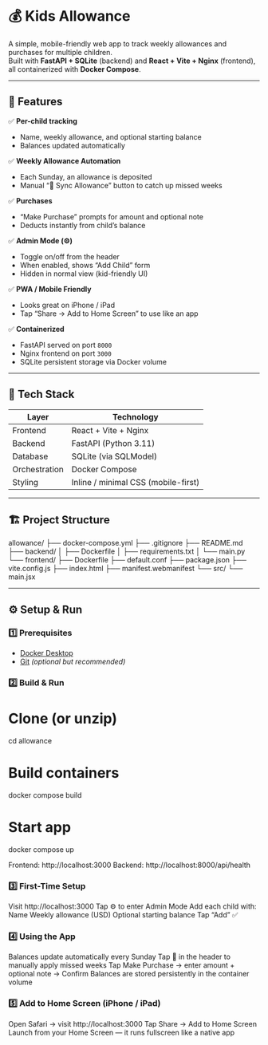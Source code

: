 # 💰 Kids Allowance

A simple, mobile-friendly web app to track weekly allowances and purchases for multiple children.  
Built with **FastAPI + SQLite** (backend) and **React + Vite + Nginx** (frontend), all containerized with **Docker Compose**.

---

## 🚀 Features

✅ **Per-child tracking**  
- Name, weekly allowance, and optional starting balance  
- Balances updated automatically

✅ **Weekly Allowance Automation**  
- Each Sunday, an allowance is deposited  
- Manual “🔄 Sync Allowance” button to catch up missed weeks  

✅ **Purchases**  
- “Make Purchase” prompts for amount and optional note  
- Deducts instantly from child’s balance  

✅ **Admin Mode (⚙️)**  
- Toggle on/off from the header  
- When enabled, shows “Add Child” form  
- Hidden in normal view (kid-friendly UI)

✅ **PWA / Mobile Friendly**  
- Looks great on iPhone / iPad  
- Tap “Share → Add to Home Screen” to use like an app  

✅ **Containerized**  
- FastAPI served on port `8000`  
- Nginx frontend on port `3000`  
- SQLite persistent storage via Docker volume  

---

## 🧱 Tech Stack

| Layer | Technology |
|-------|-------------|
| Frontend | React + Vite + Nginx |
| Backend | FastAPI (Python 3.11) |
| Database | SQLite (via SQLModel) |
| Orchestration | Docker Compose |
| Styling | Inline / minimal CSS (mobile-first) |

---

## 🏗️ Project Structure

allowance/
├── docker-compose.yml
├── .gitignore
├── README.md
├── backend/
│ ├── Dockerfile
│ ├── requirements.txt
│ └── main.py
└── frontend/
├── Dockerfile
├── default.conf
├── package.json
├── vite.config.js
├── index.html
├── manifest.webmanifest
└── src/
└── main.jsx

---

## ⚙️ Setup & Run

### 1️⃣ Prerequisites

- [Docker Desktop](https://www.docker.com/products/docker-desktop/)  
- [Git](https://git-scm.com/) *(optional but recommended)*

### 2️⃣ Build & Run

# Clone (or unzip)
cd allowance

# Build containers
docker compose build

# Start app
docker compose up

Frontend: http://localhost:3000
Backend: http://localhost:8000/api/health

### 3️⃣ First-Time Setup
Visit http://localhost:3000
Tap ⚙️ to enter Admin Mode
Add each child with:
    Name
    Weekly allowance (USD)
    Optional starting balance
Tap “Add” ✅

### 4️⃣ Using the App
Balances update automatically every Sunday
Tap 🔄 in the header to manually apply missed weeks
Tap Make Purchase → enter amount + optional note → Confirm
Balances are stored persistently in the container volume

### 5️⃣ Add to Home Screen (iPhone / iPad)
Open Safari → visit http://localhost:3000
Tap Share → Add to Home Screen
Launch from your Home Screen — it runs fullscreen like a native app